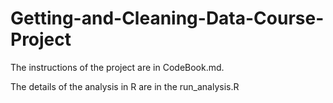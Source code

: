 Getting-and-Cleaning-Data-Course-Project
========================================

The instructions of the project are in CodeBook.md.

The details of the analysis in R are in the run_analysis.R
